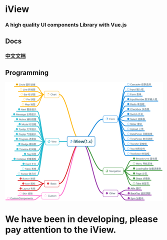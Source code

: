 # iView

### A high quality  UI components Library with Vue.js

## Docs

### [中文文档](https://www.iviewui.com)

## Programming 

![iView](https://raw.githubusercontent.com/iview/iview/master/assets/iview.png)

# We have been in developing, please pay attention to the iView.